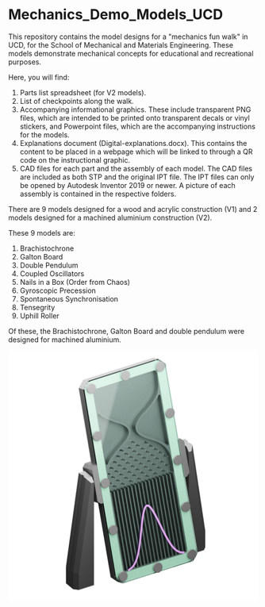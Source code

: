 # Mechanics_Demo_Models_UCD
This repository contains the model designs for a "mechanics fun walk" in UCD, for the School of Mechanical and Materials Engineering.
These models demonstrate mechanical concepts for educational and recreational purposes.

Here, you will find:
1. Parts list spreadsheet (for V2 models).
2. List of checkpoints along the walk.
3. Accompanying informational graphics. These include transparent PNG files, which are intended to be printed onto transparent decals or vinyl stickers, and Powerpoint files, which are the accompanying instructions for the models.
4. Explanations document (Digital-explanations.docx). This contains the content to be placed in a webpage which will be linked to through a QR code on the instructional graphic.
5. CAD files for each part and the assembly of each model. The CAD files are included as both STP and the original IPT file. The IPT files can only be opened by Autodesk Inventor 2019 or newer. A picture of each assembly is contained in the respective folders.

There are 9 models designed for a wood and acrylic construction (V1) and 2 models designed for a machined aluminium construction (V2).

These 9 models are:
1. Brachistochrone
2. Galton Board
3. Double Pendulum
4. Coupled Oscillators
5. Nails in a Box (Order from Chaos)
6. Gyroscopic Precession
7. Spontaneous Synchronisation 
8. Tensegrity 
9. Uphill Roller

Of these, the Brachistochrone, Galton Board and double pendulum were designed for machined aluminium.

<img src="V2-Alu/GaltonBoard-V2/GaltonBoard-render-sticker.png">
